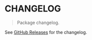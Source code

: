 # CHANGELOG

> Package changelog.

See [GitHub Releases](https://github.com/stdlib-js/symbol/releases) for the changelog.